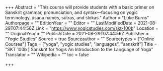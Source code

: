 +++
Abstract = "This course will provide students with a basic primer on Sanskrit grammar, pronunciation, and syntax—focusing on yogic terminology, āsana names, sūtras, and ślokas."
Author = "Luke Burns"
Authorpage = ""
EditionYear = ""
Editor = ""
LastModifiedDate = 2021-08-29T07:44:56Z
Link = "https://www.yogicstudies.com/skt-100b"
Location = ""
OriginalYear = ""
PublishDate = 2021-08-29T07:44:56Z
Publisher = "Yogic Studies"
Source = true
Sourceauthor = ""
Sourcetypes = ["Online Courses"]
Tags = ["yoga", "yogic studies", "languages", "sanskrit"]
Title = "SKT 100b | Sanskrit for Yogis  An Introduction to the Language of Yoga"
Translator = ""
Wikipedia = ""
toc = false

+++
